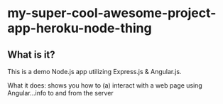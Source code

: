 # my-super-cool-awesome-project-app-heroku-node-thing

## What is it? 
This is a demo Node.js app utilizing Express.js & Angular.js. 

What it does: shows you how to (a) interact with a web page using Angular...info to and from the server
